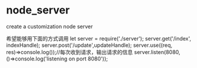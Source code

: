 # node_server
create a customization node server

希望能够用下面的方式调用
let server = require('./server');
server.get('/index', indexHandle);
server.post('/update',updateHandle);
server.use((req, res)=>console.log());//每次收到请求，输出请求的信息
server.listen(8080, ()=>console.log('listening on port 8080'));